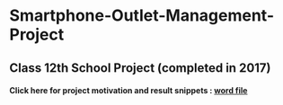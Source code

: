 # Smartphone-Outlet-Management-Project
## Class 12th School Project (completed in 2017)
#### Click here for project motivation and result snippets : [word file](https://github.com/piyushkumar08/Smartphone-Outlet-Management-Project/blob/main/Smartphone_outlet-Project.docx) 
